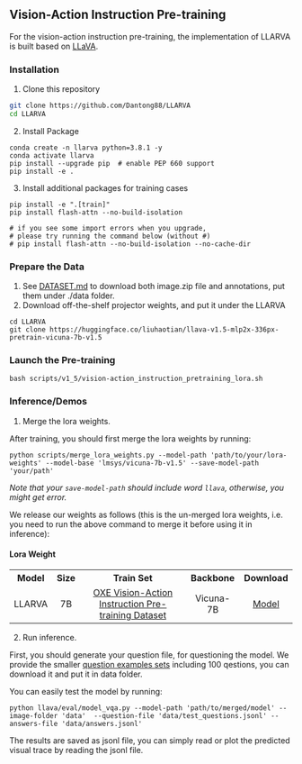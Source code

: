 ## Vision-Action Instruction Pre-training

For the vision-action instruction pre-training, the implementation of LLARVA is built based on [LLaVA](https://github.com/haotian-liu/LLaVA).

### Installation
1. Clone this repository
```bash
git clone https://github.com/Dantong88/LLARVA
cd LLARVA
```

2. Install Package
```Shell
conda create -n llarva python=3.8.1 -y
conda activate llarva
pip install --upgrade pip  # enable PEP 660 support
pip install -e .
```

3. Install additional packages for training cases
```
pip install -e ".[train]"
pip install flash-attn --no-build-isolation

# if you see some import errors when you upgrade,
# please try running the command below (without #)
# pip install flash-attn --no-build-isolation --no-cache-dir
```

### Prepare the Data

1. See [DATASET.md]() to download both image.zip file and annotations, put them under ./data folder.
2. Download off-the-shelf projector weights, and put it under the LLARVA
```angular2html
cd LLARVA
git clone https://huggingface.co/liuhaotian/llava-v1.5-mlp2x-336px-pretrain-vicuna-7b-v1.5
```

### Launch the Pre-training
```angular2html
bash scripts/v1_5/vision-action_instruction_pretraining_lora.sh
```

### Inference/Demos
1. Merge the lora weights. 

After training, you should first merge the lora weights by running:
```angular2html
python scripts/merge_lora_weights.py --model-path 'path/to/your/lora-weights' --model-base 'lmsys/vicuna-7b-v1.5' --save-model-path 'your/path'
```
*Note that your ``save-model-path`` should include word ``llava``, otherwise, you might get error.*


We release our weights as follows (this is the un-merged lora weights, i.e. you need to run the above command to merge it before using it in inference):

#### Lora Weight
<!--
./gen_html_table.py --config 'COCO-Detection/retina*50*' 'COCO-Detection/retina*101*' --name R50 R50 R101 --fields lr_sched train_speed inference_speed mem box_AP
-->

<table><tbody>
<!-- START TABLE -->
<!-- TABLE HEADER -->
<th valign="bottom">Model</th>
<th valign="bottom">Size</th>
<th valign="bottom">Train Set</th>
<th valign="bottom">Backbone</th>
<th valign="bottom">Download</th>
<!-- TABLE BODY -->
<!-- ROW: retinanet_R_50_FPN_1x -->
<tr><td align="left">LLARVA</td>
<td align="center">7B</td>
<td align="center"><a href="https://github.com/Dantong88/LLARVA/blob/main/docs/DATASET.md">OXE Vision-Action Instruction Pre-training Dataset</a></td>
<td align="center">Vicuna-7B</td>
<td align="center"><a href="https://drive.google.com/drive/folders/1BOWZn-jFdLLzutXWZmdit3cDv8qXezs8?usp=sharing">Model</a></td>
</tr>
</tbody></table>

2. Run inference.

First, you should generate your question file, for questioning the model. We provide the smaller [question examples sets](https://drive.google.com/file/d/1O9jFAgy9wzoOVSs3x2Uox3gJb9F3I6Rz/view?usp=sharing) including
100 qestions, you can download it and put it in data folder.

You can easily test the model by running:


```angular2html
python llava/eval/model_vqa.py --model-path 'path/to/merged/model' --image-folder 'data'  --question-file 'data/test_questions.jsonl' --answers-file 'data/answers.jsonl'
```

The results are saved as jsonl file, you can simply read or plot the predicted visual trace by reading the jsonl file.

